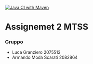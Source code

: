 [![Java CI with Maven](https://github.com/Granz09124/Assignement2MTSS/actions/workflows/maven.yml/badge.svg)](https://github.com/Granz09124/Assignement2MTSS/actions/workflows/maven.yml)

# Assignemet 2 MTSS

### Gruppo
- Luca Granziero 2075512
- Armando Moda Scarati 2082864


